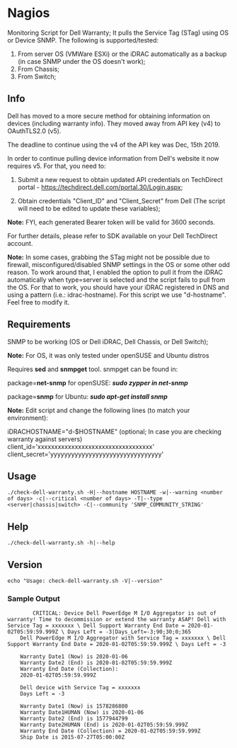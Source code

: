 # Nagios
Monitoring Script for Dell Warranty; It pulls the Service Tag (STag) using OS or Device SNMP. The following is supported/tested:

1. From server OS (VMWare ESXi) or the iDRAC automatically as a backup (in case SNMP under the OS doesn't work);
2. From Chassis;
3. From Switch;

## Info
Dell has moved to a more secure method for obtaining information on devices (including warranty info). They moved away from API key (v4) to OAuthTLS2.0 (v5).

The deadline to continue using the v4 of the API key was Dec, 15th 2019.

In order to continue pulling device information from Dell's website it now requires v5. For that, you need to:


1. Submit a new request to obtain updated API credentials on TechDirect portal - https://techdirect.dell.com/portal.30/Login.aspx;

2. Obtain credentials "Client_ID" and "Client_Secret" from Dell (The script will need to be edited to update these variables);
 
 
 **Note:** FYI, each generated Bearer token will be valid for 3600 seconds.

For further details, please refer to SDK available on your Dell TechDirect account.

**Note:** In some cases, grabbing the STag might not be possible due to firewall, misconfigured/disabled SNMP settings in the OS or some other odd reason. To work around that, I enabled the option to pull it from the iDRAC automatically when type=server is selected and the script fails to pull from the OS. For that to work, you should have your iDRAC registered in DNS and using a pattern (i.e.: idrac-hostname). For this script we use "d-hostname". Feel free to modify it.

## Requirements
SNMP to be working (OS or Dell iDRAC, Dell Chassis, or Dell Switch);

**Note:** For OS, it was only tested under openSUSE and Ubuntu distros

Requires **sed** and **snmpget** tool. snmpget can be found in:

package=**net-snmp** for openSUSE: ***sudo zypper in net-snmp***

package=**snmp** for Ubuntu:       ***sudo apt-get install snmp***

**Note:** Edit script and change the following lines (to match your environment):

iDRACHOSTNAME="d-$HOSTNAME" (optional; In case you are checking warranty against servers)
client_id='xxxxxxxxxxxxxxxxxxxxxxxxxxxxxxxxxx'
client_secret='yyyyyyyyyyyyyyyyyyyyyyyyyyyyyyyy'

## Usage
    ./check-dell-warranty.sh -H|--hostname HOSTNAME -w|--warning <number of days> -c|--critical <number of days> -T|--type <server|chassis|switch> -C|--community 'SNMP_COMMUNITY_STRING'

## Help
    ./check-dell-warranty.sh -h|--help

## Version
    echo "Usage: check-dell-warranty.sh -V|--version"

### Sample Output
    		CRITICAL: Device Dell PowerEdge M I/O Aggregator is out of warranty! Time to decommission or extend the warranty ASAP! Dell with Service Tag = xxxxxxx \ Dell Support Warranty End Date = 2020-01-02T05:59:59.999Z \ Days Left = -3|Days_Left=-3;90;30;0;365
		Dell PowerEdge M I/O Aggregator with Service Tag = xxxxxxx \ Dell Support Warranty End Date = 2020-01-02T05:59:59.999Z \ Days Left = -3
		
		Warranty Date1 (Now) is 2020-01-06
		Warranty Date2 (End) is 2020-01-02T05:59:59.999Z
		Warranty End Date (Collection):
		2020-01-02T05:59:59.999Z
		
		Dell device with Service Tag = xxxxxxx
		Days Left = -3
		
		Warranty Date1 (Now) is 1578286800
		Warranty Date1HUMAN (Now) is 2020-01-06
		Warranty Date2 (End) is 1577944799
		Warranty Date2HUMAN (End) is 2020-01-02T05:59:59.999Z
		Warranty End Date (Collection) = 2020-01-02T05:59:59.999Z
		Ship Date is 2015-07-27T05:00:00Z



